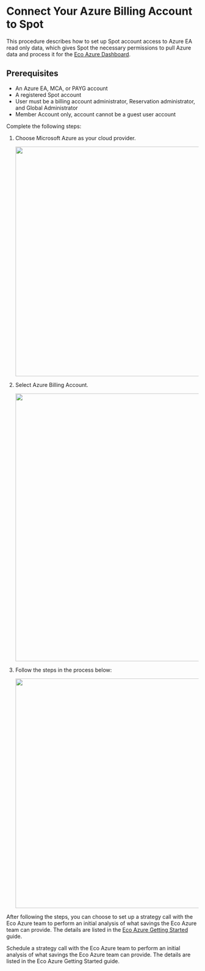 # Connect Your Azure Billing Account to Spot

This procedure describes how to set up Spot account access to Azure EA read only data, which gives Spot the necessary permissions to pull Azure data and process it for the [Eco Azure Dashboard](eco/azure-tutorials/view-your-savings).

## Prerequisites
- An Azure EA, MCA, or PAYG account
- A registered Spot account
- User must be a billing account administrator, Reservation administrator, and Global Administrator
- Member Account only, account cannot be a guest user account

Complete the following steps:  

1. Choose Microsoft Azure as your cloud provider.

   <img width="600" src="https://github.com/user-attachments/assets/348c2763-645c-4b82-af68-919f20851375" />

2. Select Azure Billing Account.

   <img width="700" src="https://github.com/spotinst/help/assets/106514736/135c2bdd-f8b6-473e-a21f-397e866f2c9f" />

3. Follow the steps in the process below:

   <img width="600" src="https://github.com/spotinst/help/assets/106514736/0ea9914c-a7b8-48e5-99df-ebd688585f15" />

After following the steps, you can choose to set up a strategy call with the Eco Azure team to perform an initial analysis of what savings the Eco Azure team can provide. The details are listed in the [Eco Azure Getting Started](eco/getting-started/connect-azure-account) guide.

Schedule a strategy call with the Eco Azure team to perform an initial analysis of what savings the Eco Azure team can provide. The details are listed in the Eco Azure Getting Started guide. 
